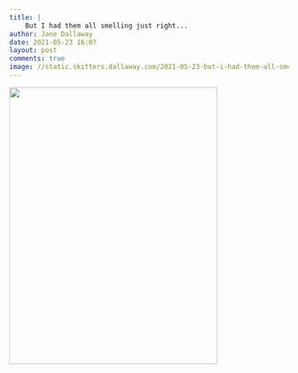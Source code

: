 ```yaml
---
title: |
    But I had them all smelling just right...
author: Jane Dallaway
date: 2021-05-23 16:07
layout: post
comments: true
image: //static.skitters.dallaway.com/2021-05-23-but-i-had-them-all-smelling-just-right-fullsize-0.jpeg
---
```




<a href="//static.skitters.dallaway.com/2021-05-23-but-i-had-them-all-smelling-just-right-fullsize-0.jpeg"><img src="//static.skitters.dallaway.com/2021-05-23-but-i-had-them-all-smelling-just-right-thumb-0.jpeg" width="375" height="500"></a>

